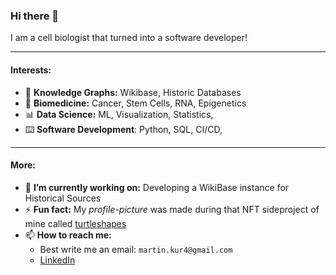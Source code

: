 ### Hi there 👋

I am a cell biologist that turned into a software developer!

---
#### Interests:
- 🌳 **Knowledge Graphs:** Wikibase, Historic Databases
- 🧬 **Biomedicine:** Cancer, Stem Cells, RNA, Epigenetics
- 📊 **Data Science:** ML, Visualization, Statistics, 
- ⌨️ **Software Development**: Python, SQL, CI/CD,

---
#### More:
- 🔭 **I’m currently working on:** Developing a WikiBase instance for Historical Sources
- ⚡ **Fun fact:** My *profile-picture* was made during that NFT sideproject of mine called [turtleshapes](https://opensea.io/collection/turtleshapes-1)
- 📫 **How to reach me:**
  - Best write me an email: `martin.kur4@gmail.com` 
  - [LinkedIn](https://www.linkedin.com/in/martin-kuric/?locale=en_US)
<!--
**markur4/markur4** is a ✨ _special_ ✨ repository because its `README.md` (this file) appears on your GitHub profile.

Here are some ideas to get you started:

- 🔭 I’m currently working on ...
- 🌱 I’m currently learning ...
- 👯 I’m looking to collaborate on ...
- 🤔 I’m looking for help with ...
- 💬 Ask me about ...
- 📫 How to reach me: ...
- 😄 Pronouns: ...
- ⚡ Fun fact: ...
-->
